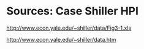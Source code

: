 # Sources: Case Shiller HPI

http://www.econ.yale.edu/~shiller/data/Fig3-1.xls

http://www.econ.yale.edu/~shiller/data.htm
